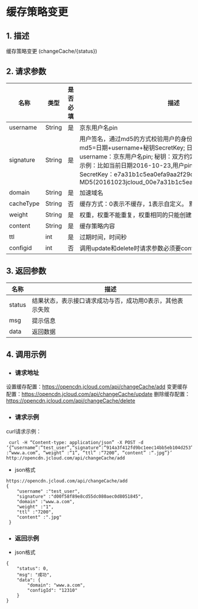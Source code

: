 # **缓存策略变更**

## **1. 描述**

缓存策略变更 (changeCache/{status})

## **2. 请求参数**

| **名称**  | **类型** | **是否必填** | **描述**                                                     |
| --------- | -------- | ------------ | ------------------------------------------------------------ |
| username  | String   | 是           | 京东用户名pin                                                |
| signature | String   | 是           | 用户签名，通过md5的方式校验用户的身份信息，保障信息安全。</br>md5=日期+username+秘钥SecretKey; 日期：格式为 yyyymmdd; username：京东用户名pin; 秘钥：双方约定; </br>示例：比如当前日期2016-10-23,用户pin:jcloud_00,用户秘钥SecretKey：e7a31b1c5ea0efa9aa2f29c6559f7d61,那签名为MD5(20161023jcloud_00e7a31b1c5ea0efa9aa2f29c6559f7d61)  |
| domain    | String   | 是           | 加速域名                                                     |
| cacheType | String   | 否           | 缓存方式：0表示不缓存，1表示自定义。 默认是自定义缓存        |
| weight    | String   | 是           | 权重，权重不能重复，权重相同的只能创建一条                   |
| content   | String   | 是           | 缓存策略内容                                                 |
| ttl       | int      | 是           | 过期时间，时间秒                                             |
| configid   | int      | 否         |  调用update和delete时请求参数必须要configid,缓存配置id                                        |

## **3. 返回参数**

| **名称** | **描述**                                                  |
| -------- | --------------------------------------------------------- |
| status   | 结果状态，表示接口请求成功与否，成功用0表示，其他表示失败 |
| msg      | 提示信息                                                  |
| data     | 返回数据                                                  |

 

## **4. 调用示例**

- ### **请求地址**

设置缓存配置：https://opencdn.jcloud.com/api/changeCache/add
变更缓存配置：https://opencdn.jcloud.com/api/changeCache/update
删除缓存配置：https://opencdn.jcloud.com/api/changeCache/delete

- ### **请求示例**

curl请求示例：

```
 curl -H “Content-type: application/json” -X POST -d ‘{“username”:“test_user”,“signature”:“914a3f412fd9bc1eec14bb5eb104d253”,“domain” :“www.a.com”, “weight” :“1”, “ttl” :“7200”, “content” :“.jpg”}’ http://opencdn.jcloud.com/api/changeCache/add
```

* json格式

```
https://opencdn.jcloud.com/api/changeCache/add
{
    "username" :"test_user",
    "signature" :"d00f58f89e8cd55dc080aec0d8051845",
    "domain" :"www.a.com",
    "weight" :"1",
    "ttl" :"7200",
    "content" :".jpg"
 }
```

- ### **返回示例**

* json格式

```
{
    "status": 0,
    "msg": "成功",
    "data": {
        "domain": "www.a.com",
        "configId": "12310"
    }
}
```
